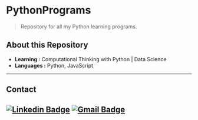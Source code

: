 <link rel="stylesheet" href="https://use.fontawesome.com/releases/v5.7.0/css/all.css">

# PythonPrograms
> Repository for all my Python learning programs.
## About this Repository
-  **Learning :** Computational Thinking with Python <i class="fab fa-python"></i> | Data Science <i class="fas fa-laptop-code"></i>
-  **Languages :** Python, JavaScript <i class="fab fa-angellist"></i>

----------------------------------------------------------------------------------------------------------------------------------------------------------------------------
## Contact
 [![Linkedin Badge](https://img.shields.io/badge/-Lourdes_Zamora-blue?style=flat-square&logo=Linkedin&logoColor=white&link=https://www.linkedin.com/in/lizzaor//)](www.linkedin.com/in/lizzaor) [![Gmail Badge](https://img.shields.io/badge/-Lourdes_Zamora-c14438?style=flat-square&logo=Gmail&logoColor=white&link=mailto:ishagupta2103@gmail.com)](mailto:lourdeszamora58@gmail.com)
----------------------------------------------------------------------------------------------------------------------------------------------------------------------------